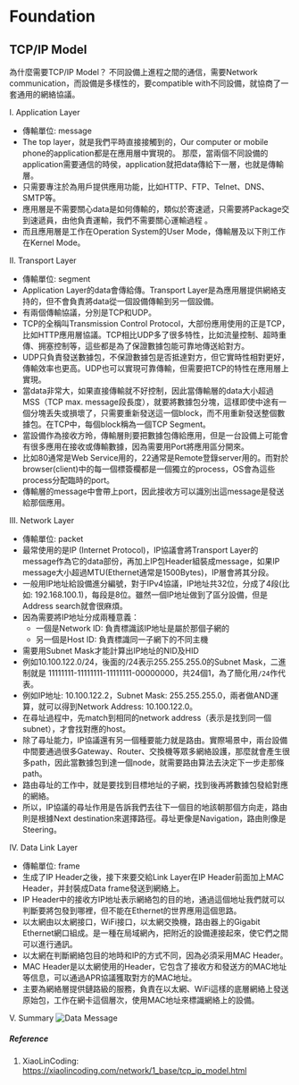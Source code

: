 # Foundation

## TCP/IP Model
為什麼需要TCP/IP Model？
不同設備上進程之間的通信，需要Network communication，而設備是多樣性的，要compatible with不同設備，就協商了一套通用的網絡協議。

I. Application Layer
- 傳輸單位: message
- The top layer，就是我們平時直接接觸到的，Our computer or mobile phone的application都是在應用層中實現的。 那麼，當兩個不同設備的application需要通信的時侯，application就把data傳給下一層，也就是傳輸層。
- 只需要專注於為用戶提供應用功能，比如HTTP、FTP、Telnet、DNS、SMTP等。
- 應用層是不需要關心data是如何傳輸的，類似於寄速遞，只需要將Package交到速遞員，由他負責運輸，我們不需要關心運輸過程 。
- 而且應用層是工作在Operation System的User Mode，傳輸層及以下則工作在Kernel Mode。

II. Transport Layer
- 傳輸單位: segment
- Application Layer的data會傳給傳。Transport Layer是為應用層提供網絡支持的，但不會負責將data從一個設備傳輸到另一個設備。
- 有兩個傳輸協議，分別是TCP和UDP。
- TCP的全稱叫Transmission Control Protocol，大部份應用使用的正是TCP，比如HTTP應用層協議。TCP相比UDP多了很多特性，比如流量控制、超時重傳、拥塞控制等，這些都是為了保證數據包能可靠地傳送給對方。
- UDP只負責發送數據包，不保證數據包是否抵達對方，但它實時性相對更好，傳輸效率也更高。UDP也可以實現可靠傳輸，但需要把TCP的特性在應用層上實現。
- 當data非常大，如果直接傳輸就不好控制，因此當傳輸層的data大小超過MSS（TCP max. message段長度），就要將數據包分塊，這樣即使中途有一個分塊丢失或損壞了，只需要重新發送這一個block，而不用重新發送整個數據包。在TCP中，每個block稱為一個TCP Segment。
- 當設備作為接收方昤，傳輸層則要把數據包傳給應用，但是一台設備上可能會有很多應用在接收或傳輸數據，因為需要用Port將應用區分開來。
- 比如80通常是Web Service用的，22通常是Remote登錄server用的。而對於browser(client)中的每一個標簽欄都是一個獨立的process，OS會為這些process分配臨時的port。
- 傳輸層的message中會帶上port，因此接收方可以識別出這message是發送給那個應用。

III. Network Layer
- 傳輸單位: packet
- 最常使用的是IP (Internet Protocol)，IP協議會將Transport Layer的message作為它的data部份，再加上IP包Header組裝成message，如果IP message大小超過MTU(Ethernet通常是1500Bytes)，IP層會將其分段。
- 一般用IP地址給設備進分編號，對于IPv4協議，IP地址共32位，分成了4段(比如: 192.168.100.1)，每段是8位。雖然一個IP地址做到了區分設備，但是Address search就會很麻煩。
- 因為需要將IP地址分成兩種意義：
  - 一個是Network ID: 負責標識該IP地址是屬於那個子網的
  - 另一個是Host ID: 負責標識同一子網下的不同主機
- 需要用Subnet Mask才能計算出IP地址的NID及HID
- 例如10.100.122.0/24，後面的/24表示255.255.255.0的Subnet Mask，二進制就是 11111111-11111111-11111111-00000000，共24個1，為了簡化用`/24`作代表。
- 例如IP地址: 10.100.122.2，Subnet Mask: 255.255.255.0，兩者做AND運算，就可以得到Network Address: 10.100.122.0。
- 在尋址過程中，先match到相同的network address（表示是找到同一個subnet），才會找對應的host。
- 除了尋址能力，IP協議還有另一個種要能力就是路由。實際場景中，兩台設備中間要通過很多Gateway、Router、交換機等眾多網絡設護，那麼就會產生很多path，因此當數據包到達一個node，就需要路由算法去決定下一步走那條path。
- 路由尋址的工作中，就是要找到目標地址的子網，找到後再將數據包發給對應的網絡。
- 所以，IP協議的尋址作用是告訴我們去往下一個目的地該朝那個方向走，路由則是根據Next destination來選擇路徑。尋址更像是Navigation，路由則像是Steering。

IV. Data Link Layer
- 傳輸單位: frame
- 生成了IP Header之後，接下來要交給Link Layer在IP Header前面加上MAC Header，并封裝成Data frame發送到網絡上。
- IP Header中的接收方IP地址表示網絡包的目的地，通過這個地址我們就可以判斷要將包發到哪裡，但不能在Ethernet的世界應用這個思路。
- 以太網由以太網接口，WiFi接口，以太網交換機，路由器上的Gigabit Ethernet網口組成。是一種在局域網內，把附近的設備連接起來，使它們之間可以進行通訊。
- 以太網在判斷網絡包目的地時和IP的方式不同，因為必須采用MAC Header。
- MAC Header是以太網使用的Header，它包含了接收方和發送方的MAC地址等信息，可以通過APR協議獲取對方的MAC地址。
- 主要為網絡層提供鏈路級的服務，負責在以太網、WiFi這樣的底層網絡上發送原始包，工作在網卡這個層次，使用MAC地址來標識網絡上的設備。

V. Summary
![Data Message](https://cdn.xiaolincoding.com/gh/xiaolincoder/ImageHost3@main/%E6%93%8D%E4%BD%9C%E7%B3%BB%E7%BB%9F/%E6%B5%AE%E7%82%B9/%E5%B0%81%E8%A3%85.png)


##### Reference
1. XiaoLinCoding: https://xiaolincoding.com/network/1_base/tcp_ip_model.html
